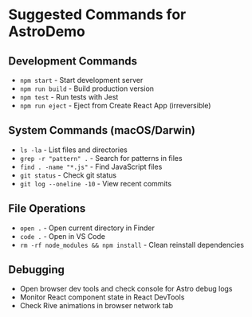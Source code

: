 # Suggested Commands for AstroDemo

## Development Commands
- `npm start` - Start development server
- `npm run build` - Build production version  
- `npm test` - Run tests with Jest
- `npm run eject` - Eject from Create React App (irreversible)

## System Commands (macOS/Darwin)
- `ls -la` - List files and directories
- `grep -r "pattern" .` - Search for patterns in files
- `find . -name "*.js"` - Find JavaScript files
- `git status` - Check git status
- `git log --oneline -10` - View recent commits

## File Operations
- `open .` - Open current directory in Finder
- `code .` - Open in VS Code
- `rm -rf node_modules && npm install` - Clean reinstall dependencies

## Debugging
- Open browser dev tools and check console for Astro debug logs
- Monitor React component state in React DevTools
- Check Rive animations in browser network tab